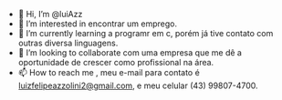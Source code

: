 - 👋 Hi, I’m @luiAzz
- 👀 I’m interested in  encontrar um emprego.
- 🌱 I’m currently learning  a programr em c, porém já tive contato com outras diversa linguagens.
- 💞️ I’m looking to collaborate  com uma empresa  que me dê a oportunidade de crescer como profissional na área.
- 📫 How to reach me , meu e-mail para contato é luizfelipeazzolini2@gmail.com, e meu celular  (43) 99807-4700.

<!---
luizAzz/luizAzz is a ✨ special ✨ repository because its `README.md` (this file) appears on your GitHub profile.
You can click the Preview link to take a look at your changes.
--->
